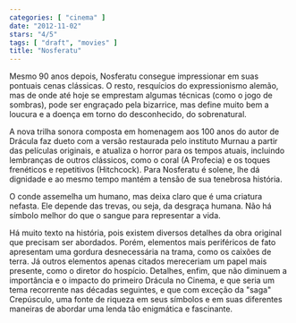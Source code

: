 ```yaml
---
categories: [ "cinema" ]
date: "2012-11-02"
stars: "4/5"
tags: [ "draft", "movies" ]
title: "Nosferatu"
---
```

Mesmo 90 anos depois, Nosferatu consegue impressionar em suas pontuais
cenas clássicas. O resto, resquícios do expressionismo alemão, mas de
onde até hoje se emprestam algumas técnicas (como o jogo de sombras),
pode ser engraçado pela bizarrice, mas define muito bem a loucura e a
doença em torno do desconhecido, do sobrenatural.

A nova trilha sonora composta em homenagem aos 100 anos do autor de
Drácula faz dueto com a versão restaurada pelo instituto Murnau a partir
das películas originais, e atualiza o horror para os tempos atuais,
incluindo lembranças de outros clássicos, como o coral (A Profecia)
e os toques frenéticos e repetitivos (Hitchcock). Para Nosferatu é
solene, lhe dá dignidade e ao mesmo tempo mantém a tensão de sua
tenebrosa história.

O conde assemelha um humano, mas deixa claro que é uma criatura
nefasta. Ele depende das trevas, ou seja, da desgraça humana. Não há
símbolo melhor do que o sangue para representar a vida.

Há muito texto na história, pois existem diversos detalhes da obra
original que precisam ser abordados. Porém, elementos mais periféricos
de fato apresentam uma gordura desnecessária na trama, como os caixões
de terra. Já outros elementos apenas citados mereceriam um papel mais
presente, como o diretor do hospício. Detalhes, enfim, que não diminuem
a importância e o impacto do primeiro Drácula no Cinema, e que seria
um tema recorrente nas décadas seguintes, e que com exceção da "saga"
Crepúsculo, uma fonte de riqueza em seus símbolos e em suas diferentes
maneiras de abordar uma lenda tão enigmática e fascinante.

